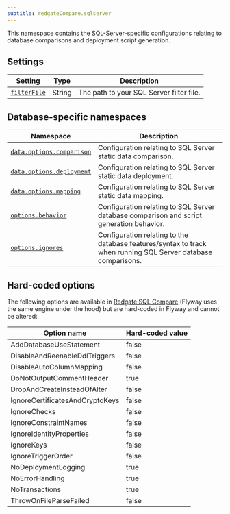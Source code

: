 ```yaml
---
subtitle: redgateCompare.sqlserver
---
```


This namespace contains the SQL-Server-specific configurations relating to database comparisons and deployment script generation.

## Settings

| Setting                                                                                                                       | Type   | Description                              |
|-------------------------------------------------------------------------------------------------------------------------------|--------|------------------------------------------|
| [`filterFile`](<Configuration/Redgate Compare Namespace/Redgate Compare SQL Server Namespace/SQL Server Filter File Setting>) | String | The path to your SQL Server filter file. |

## Database-specific namespaces

| Namespace                                                                                                                                                | Description                                                                                                   |
|----------------------------------------------------------------------------------------------------------------------------------------------------------|---------------------------------------------------------------------------------------------------------------|
| [`data.options.comparison`](<Configuration/Redgate Compare Namespace/Redgate Compare SQL Server Namespace/SQL Server Data Comparison Options Namespace>) | Configuration relating to SQL Server static data comparison.                                                  |
| [`data.options.deployment`](<Configuration/Redgate Compare Namespace/Redgate Compare SQL Server Namespace/SQL Server Data Deployment Options Namespace>) | Configuration relating to SQL Server static data deployment.                                                  |
| [`data.options.mapping`](<Configuration/Redgate Compare Namespace/Redgate Compare SQL Server Namespace/SQL Server Data Mapping Options Namespace>)       | Configuration relating to SQL Server static data mapping.                                                     |
| [`options.behavior`](<Configuration/Redgate Compare Namespace/Redgate Compare SQL Server Namespace/SQL Server Behavior Options Namespace>)               | Configuration relating to SQL Server database comparison and script generation behavior.                      |
| [`options.ignores`](<Configuration/Redgate Compare Namespace/Redgate Compare SQL Server Namespace/SQL Server Ignore Options Namespace>)                  | Configuration relating to the database features/syntax to track when running SQL Server database comparisons. |

## Hard-coded options

The following options are available in [Redgate SQL Compare](https://documentation.red-gate.com/sc) (Flyway uses the same engine under the hood) but are hard-coded in Flyway and cannot be altered:

| Option name                     | Hard-coded value |
|---------------------------------|------------------|
| AddDatabaseUseStatement         | false            |
| DisableAndReenableDdlTriggers   | false            |
| DisableAutoColumnMapping        | false            |
| DoNotOutputCommentHeader        | true             |
| DropAndCreateInsteadOfAlter     | false            |
| IgnoreCertificatesAndCryptoKeys | false            |
| IgnoreChecks                    | false            |
| IgnoreConstraintNames           | false            |
| IgnoreIdentityProperties        | false            |
| IgnoreKeys                      | false            |
| IgnoreTriggerOrder              | false            |
| NoDeploymentLogging             | true             |
| NoErrorHandling                 | true             |
| NoTransactions                  | true             |
| ThrowOnFileParseFailed          | false            |